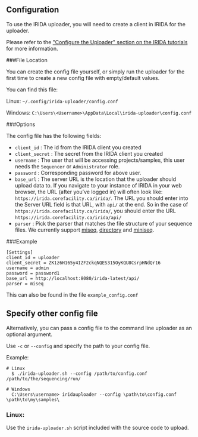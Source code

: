## Configuration

To use the IRIDA uploader, you will need to create a client in IRIDA for the uploader.

Please refer to the ["Configure the Uploader" section on the IRIDA tutorials](https://irida.corefacility.ca/documentation/user/tutorials/uploader-tool/) for more information.

###File Location

You can create the config file yourself, or simply run the uploader for the first time to create a new config file with empty/default values.

You can find this file:

Linux: `~/.config/irida-uploader/config.conf`

Windows: `C:\Users\<Username>\AppData\Local\irida-uploader\config.conf`

###Options

The config file has the following fields:

* `client_id` : The id from the IRIDA client you created
* `client_secret` : The secret from the IRIDA client you created
* `username` : The user that will be accessing projects/samples, this user needs the `Sequencer` or `Administrator` role. 
* `password` : Corresponding password for above user.
* `base_url` : The server URL is the location that the uploader should upload data to. If you navigate to your instance of IRIDA in your web browser, the URL (after you’ve logged in) will often look like: `https://irida.corefacility.ca/irida/`. The URL you should enter into the Server URL field is that URL, with `api/` at the end. So in the case of `https://irida.corefacility.ca/irida/`, you should enter the URL `https://irida.corefacility.ca/irida/api/`
* `parser` : Pick the parser that matches the file structure of your sequence files. We currently support [miseq](parsers/miseq.md), [directory](parsers/directory.md) and [miniseq](parsers/miniseq.md).


###Example
```
[Settings]
client_id = uploader
client_secret = ZK1z6H165y4IZF2ckqNQES315OyKQU8CsrpHNdQr16
username = admin
password = password1
base_url = http://localhost:8080/irida-latest/api/
parser = miseq
```
This can also be found in the file `example_config.conf`

## Specify other config file

Alternatively, you can pass a config file to the command line uploader as an optional argument.

Use `-c` or `--config` and specify the path to your config file.

Example:

```
# Linux
  $ ./irida-uploader.sh --config /path/to/config.conf /path/to/the/sequencing/run/

# Windows
  C:\Users\username> iridauploader --config \path\to\config.conf \path\to\my\samples\
```

### Linux:

Use the `irida-uploader.sh` script included with the source code to upload.
